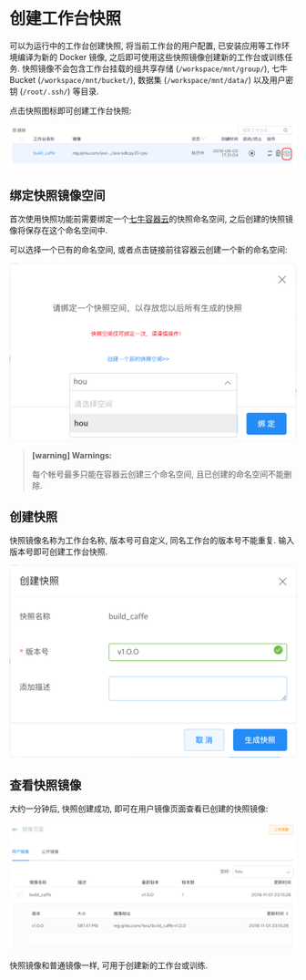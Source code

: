 # 创建工作台快照

可以为运行中的工作台创建快照, 将当前工作台的用户配置, 已安装应用等工作环境编译为新的 Docker 镜像, 之后即可使用这些快照镜像创建新的工作台或训练任务. 快照镜像不会包含工作台挂载的组共享存储 (`/workspace/mnt/group/`), 七牛 Bucket (`/workspace/mnt/bucket/`), 数据集 (`/workspace/mnt/data/`) 以及用户密钥 (`/root/.ssh/`) 等目录.

点击快照图标即可创建工作台快照:

![](/images/ch-05/5.2.2/snapshot-entry.png)

## 绑定快照镜像空间

首次使用快照功能前需要绑定一个[七牛容器云](https://hub.qiniu.com/portal/home)的快照命名空间, 之后创建的快照镜像将保存在这个命名空间中.

可以选择一个已有的命名空间, 或者点击链接前往容器云创建一个新的命名空间:

![](/images/ch-05/5.2.2/snapshot-namespace.png)

> **[warning] Warnings:**
> 
> 每个帐号最多只能在容器云创建三个命名空间, 且已创建的命名空间不能删除.

## 创建快照

快照镜像名称为工作台名称, 版本号可自定义, 同名工作台的版本号不能重复. 输入版本号即可创建工作台快照.

![](/images/ch-05/5.2.2/snapshot-new.png)

## 查看快照镜像

大约一分钟后, 快照创建成功, 即可在用户镜像页面查看已创建的快照镜像:

![](/images/ch-05/5.2.2/snapshot-image.png)

快照镜像和普通镜像一样, 可用于创建新的工作台或训练.
